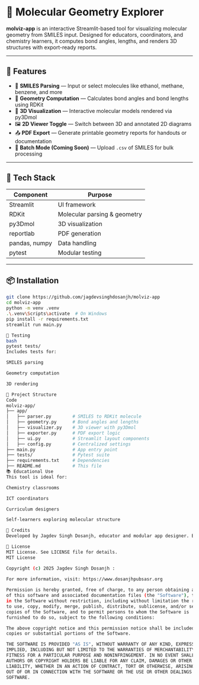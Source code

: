 # 🔬 Molecular Geometry Explorer

**molviz-app** is an interactive Streamlit-based tool for visualizing molecular geometry from SMILES input. Designed for educators, coordinators, and chemistry learners, it computes bond angles, lengths, and renders 3D structures with export-ready reports.

---

## 🚀 Features

- 🧪 **SMILES Parsing** — Input or select molecules like ethanol, methane, benzene, and more
- 📐 **Geometry Computation** — Calculates bond angles and bond lengths using RDKit
- 🧬 **3D Visualization** — Interactive molecular models rendered via py3Dmol
- 🖼️ **2D Viewer Toggle** — Switch between 3D and annotated 2D diagrams
- 📤 **PDF Export** — Generate printable geometry reports for handouts or documentation
- 📁 **Batch Mode (Coming Soon)** — Upload `.csv` of SMILES for bulk processing

---

## 🧰 Tech Stack

| Component      | Purpose                          |
|----------------|----------------------------------|
| Streamlit      | UI framework                     |
| RDKit          | Molecular parsing & geometry     |
| py3Dmol        | 3D visualization                 |
| reportlab      | PDF generation                   |
| pandas, numpy  | Data handling                    |
| pytest         | Modular testing                  |

---

## 📦 Installation

```bash
git clone https://github.com/jagdevsinghdosanjh/molviz-app
cd molviz-app
python -m venv .venv
.\.venv\Scripts\activate  # On Windows
pip install -r requirements.txt
streamlit run main.py

🧪 Testing
bash
pytest tests/
Includes tests for:

SMILES parsing

Geometry computation

3D rendering

📁 Project Structure
Code
molviz-app/
├── app/
│   ├── parser.py        # SMILES to RDKit molecule
│   ├── geometry.py      # Bond angles and lengths
│   ├── visualizer.py    # 3D viewer with py3Dmol
│   ├── exporter.py      # PDF export logic
│   ├── ui.py            # Streamlit layout components
│   ├── config.py        # Centralized settings
├── main.py              # App entry point
├── tests/               # Pytest suite
├── requirements.txt     # Dependencies
├── README.md            # This file
📚 Educational Use
This tool is ideal for:

Chemistry classrooms

ICT coordinators

Curriculum designers

Self-learners exploring molecular structure

🧠 Credits
Developed by Jagdev Singh Dosanjh, educator and modular app designer. Built to empower clarity, reproducibility, and student engagement in molecular chemistry.

📜 License
MIT License. See LICENSE file for details.
MIT License

Copyright (c) 2025 Jagdev Singh Dosanjh : 
 
For more information, visit: https://www.dosanjhpubsasr.org

Permission is hereby granted, free of charge, to any person obtaining a copy
of this software and associated documentation files (the "Software"), to deal
in the Software without restriction, including without limitation the rights
to use, copy, modify, merge, publish, distribute, sublicense, and/or sell
copies of the Software, and to permit persons to whom the Software is
furnished to do so, subject to the following conditions:

The above copyright notice and this permission notice shall be included in all
copies or substantial portions of the Software.

THE SOFTWARE IS PROVIDED "AS IS", WITHOUT WARRANTY OF ANY KIND, EXPRESS OR
IMPLIED, INCLUDING BUT NOT LIMITED TO THE WARRANTIES OF MERCHANTABILITY,
FITNESS FOR A PARTICULAR PURPOSE AND NONINFRINGEMENT. IN NO EVENT SHALL THE
AUTHORS OR COPYRIGHT HOLDERS BE LIABLE FOR ANY CLAIM, DAMAGES OR OTHER
LIABILITY, WHETHER IN AN ACTION OF CONTRACT, TORT OR OTHERWISE, ARISING FROM,
OUT OF OR IN CONNECTION WITH THE SOFTWARE OR THE USE OR OTHER DEALINGS IN THE
SOFTWARE.


